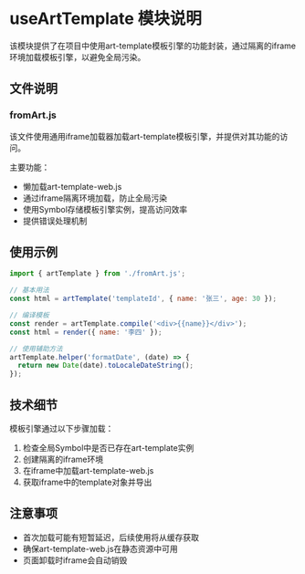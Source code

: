 # useArtTemplate 模块说明

该模块提供了在项目中使用art-template模板引擎的功能封装，通过隔离的iframe环境加载模板引擎，以避免全局污染。

## 文件说明

### fromArt.js

该文件使用通用iframe加载器加载art-template模板引擎，并提供对其功能的访问。

主要功能：
- 懒加载art-template-web.js
- 通过iframe隔离环境加载，防止全局污染
- 使用Symbol存储模板引擎实例，提高访问效率
- 提供错误处理机制

## 使用示例

```javascript
import { artTemplate } from './fromArt.js';

// 基本用法
const html = artTemplate('templateId', { name: '张三', age: 30 });

// 编译模板
const render = artTemplate.compile('<div>{{name}}</div>');
const html = render({ name: '李四' });

// 使用辅助方法
artTemplate.helper('formatDate', (date) => {
  return new Date(date).toLocaleDateString();
});
```

## 技术细节

模板引擎通过以下步骤加载：
1. 检查全局Symbol中是否已存在art-template实例
2. 创建隔离的iframe环境
3. 在iframe中加载art-template-web.js
4. 获取iframe中的template对象并导出

## 注意事项

- 首次加载可能有短暂延迟，后续使用将从缓存获取
- 确保art-template-web.js在静态资源中可用
- 页面卸载时iframe会自动销毁 